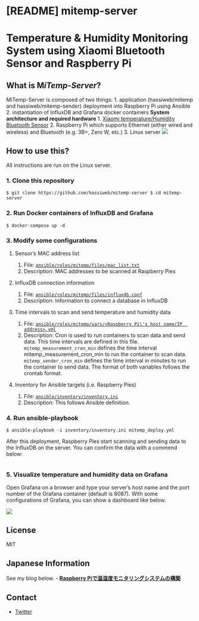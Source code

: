 # [README] mitemp-server
# Temperature & Humidity Monitoring System using Xiaomi Bluetooth Sensor and Raspberry Pi
## What is M*iTemp-Server*?
MiTemp-Server is composed of two things: 1. application (hassiweb/mitemp and hassiweb/mitemp-sender) deployment into Raspberry Pi using Ansible 2. instantiation of 
InfluxDB and Grafana docker containers **System architecture and required hardware** 1. [Xiaomi temperature/Humidity Bluetooth 
Sensor](https://www.aliexpress.com/item/Xiaomi-Mijia-Bluetooth-Temperature-Smart-Humidity-Sensor-LCD-Screen-Digital-Thermometer-Moisture-Meter-Mi-APP/32856054922.html?aff_platform=product&cpt=1561275861425&onelink_item_from=32856054922&onelink_thrd=0.015&onelink_page_from=ITEM_DETAIL&onelink_item_to=32856054922&pvid=6831681f-3484-4dfd-818c-e5754f5693b4&onelink_duration=0.764124&sk=0uTUsmc&aff_trace_key=0fee1a23e9064aac95187a77d884387a-1561275861425-08008-0uTUsmc&onelink_status=noneresult&scm=1007.22893.125781.0&terminal_id=0b4ae205e99b45d4ac69148ef39c0a40&onelink_page_to=ITEM_DETAIL) 
2. Raspberry Pi which supports Ethernet (either wired and wireless) and Bluetooth (e.g. 3B+, Zero W, etc.) 3. Linux server 
![](https://paper-attachments.dropbox.com/s_D02AFA1BC265A61F7075157813A2D55B9B5526EFE216F441DA33E837BA2A6FAA_1561275696219_Temp+monitoring+system.png)
## How to use this?
All instructions are run on the Linux server.
### 1. Clone this repository
``` $ git clone https://github.com/hassiweb/mitemp-server $ cd mitemp-server ```
### 2. Run Docker containers of InfluxDB and Grafana
``` $ docker-compose up -d ```
### 3. Modify some configurations
1. Sensor’s MAC address list
    1. File: [`ansible/roles/mitemp/files/mac_list.txt`](https://github.com/hassiweb/mitemp-server/blob/master/ansible/roles/mitemp/files/mac_list.txt)
    2. Description: MAC addresses to be scanned at Raspberry Pies 

2. InfluxDB connection information
    1. File: [`ansible/roles/mitemp/files/influxdb.conf`](https://github.com/hassiweb/mitemp-server/blob/master/ansible/roles/mitemp/files/influxdb.conf)
    2. Description: Information to connect a database in InfluxDB 

3. Time intervals to scan and send temperature and humidity data
    1. File: [`ansible/roles/mitemp/vars/<Raspberry Pi\'s host name/IP 
address>.yml`](https://github.com/hassiweb/mitemp-server/blob/master/ansible/roles/mitemp/vars/192.168.0.31.yml)
    2. Description: Cron is used to run containers to scan data and send data.  This time intervals are defined in this file.  `mitemp_measurement_cron_min` defines 
the time interval mitemp_measurement_cron_min to run the container to scan data.  `mitemp_sender_cron_min` defines the time interval in minutes to run the container 
to send data.  The format of both variables follows the crontab format. 

4. Inventory for Ansible targets (i.e. Raspberry Pies)
    1. File: [`ansible/inventory/inventory.ini`](https://github.com/hassiweb/mitemp-server/blob/master/ansible/inventory/inventory.ini)
    2. Description: This follows Ansible definition.

### 4. Run ansible-playbook
``` 
$ ansible-playbook -i inventory/inventory.ini mitemp_deploy.yml 
``` 

After this deployment, Raspberry Pies start scanning and sending data to the InfluxDB on the 
server. You can confirm the data with a commend below: 

``` $ curl -G 'http://<Your server's host name>:8087/query?pretty=true' --data-urlencode "db=mitemp" --data-urlencode 'q=SELECT * from "<Sensor's MAC address>"' 
```

### 5. Visualize temperature and humidity data on Grafana
Open Grafana on a browser and type your server’s host name and the port number of the Grafana container (default is 8087). With some configurations of Grafana, you 
can show a dashboard like below.
    
![](https://paper-attachments.dropbox.com/s_D02AFA1BC265A61F7075157813A2D55B9B5526EFE216F441DA33E837BA2A6FAA_1561277404562_Grafana-MiTemp.png)
## License
MIT
## Japanese Information
See my blog below. - [**Raspberry 
Piで温湿度モニタリングシステムの構築**](https://hassiweb-programming.blogspot.com/2019/06/temp-humidity-monitoring-system-using-raspberry-pi.html)
## Contact
- [Twitter](https://twitter.com/hassiweb)

